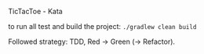 TicTacToe - Kata

to run all test and build the project:
`./gradlew clean build`

Followed strategy:
TDD, Red -> Green (-> Refactor). 
